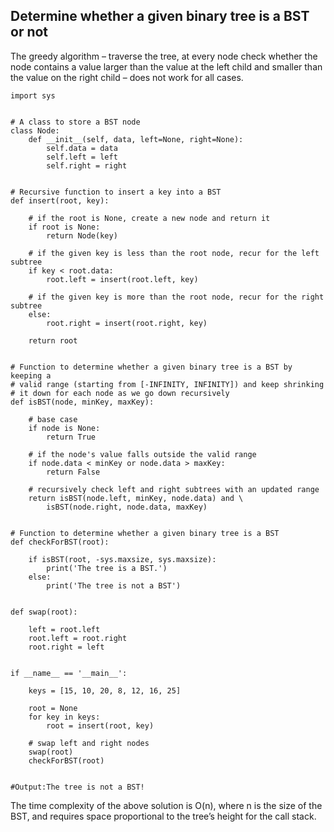 ## Determine whether a given binary tree is a BST or not

The greedy algorithm – traverse the tree, at every node check whether the node contains a value larger than the value at the left child and smaller than the value on the right child – does not work for all cases.
```
import sys
 
 
# A class to store a BST node
class Node:
    def __init__(self, data, left=None, right=None):
        self.data = data
        self.left = left
        self.right = right
 
 
# Recursive function to insert a key into a BST
def insert(root, key):
 
    # if the root is None, create a new node and return it
    if root is None:
        return Node(key)
 
    # if the given key is less than the root node, recur for the left subtree
    if key < root.data:
        root.left = insert(root.left, key)
 
    # if the given key is more than the root node, recur for the right subtree
    else:
        root.right = insert(root.right, key)
 
    return root
 
 
# Function to determine whether a given binary tree is a BST by keeping a
# valid range (starting from [-INFINITY, INFINITY]) and keep shrinking
# it down for each node as we go down recursively
def isBST(node, minKey, maxKey):
 
    # base case
    if node is None:
        return True
 
    # if the node's value falls outside the valid range
    if node.data < minKey or node.data > maxKey:
        return False
 
    # recursively check left and right subtrees with an updated range
    return isBST(node.left, minKey, node.data) and \
        isBST(node.right, node.data, maxKey)
 
 
# Function to determine whether a given binary tree is a BST
def checkForBST(root):
 
    if isBST(root, -sys.maxsize, sys.maxsize):
        print('The tree is a BST.')
    else:
        print('The tree is not a BST')
 
 
def swap(root):
 
    left = root.left
    root.left = root.right
    root.right = left
 
 
if __name__ == '__main__':
 
    keys = [15, 10, 20, 8, 12, 16, 25]
 
    root = None
    for key in keys:
        root = insert(root, key)
 
    # swap left and right nodes
    swap(root)
    checkForBST(root)
 

#Output:The tree is not a BST!
```
The time complexity of the above solution is O(n), where n is the size of the BST, and requires space proportional to the tree’s height for the call stack.
